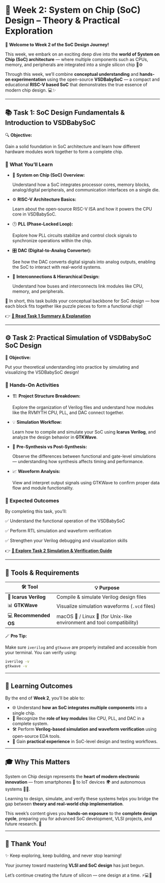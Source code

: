 # 🌟 Week 2: System on Chip (SoC) Design – Theory & Practical Exploration

🎉 **Welcome to Week 2 of the SoC Design Journey!**

This week, we embark on an exciting deep dive into the **world of System on Chip (SoC) architecture** — where multiple components such as CPUs, memory, and peripherals are integrated into a single silicon chip 🧠⚙️

Through this week, we’ll combine **conceptual understanding** and **hands-on experimentation** using the open-source **VSDBabySoC** — a compact and educational **RISC-V based SoC** that demonstrates the true essence of modern chip design. 💻✨

---

## 📚 Task 1: SoC Design Fundamentals & Introduction to VSDBabySoC

🔍 **Objective:**

Gain a solid foundation in SoC architecture and learn how different hardware modules work together to form a complete chip.

### 🧠 **What You’ll Learn**

- 🧩 **System on Chip (SoC) Overview:**
    
    Understand how a SoC integrates processor cores, memory blocks, analog/digital peripherals, and communication interfaces on a single die.
    
- ⚙️ **RISC-V Architecture Basics:**
    
    Learn about the open-source RISC-V ISA and how it powers the CPU core in VSDBabySoC.
    
- 🕒 **PLL (Phase-Locked Loop):**
    
    Explore how PLL circuits stabilize and control clock signals to synchronize operations within the chip.
    
- 🎛️ **DAC (Digital-to-Analog Converter):**
    
    See how the DAC converts digital signals into analog outputs, enabling the SoC to interact with real-world systems.
    
- 🔄 **Interconnections & Hierarchical Design:**
    
    Understand how buses and interconnects link modules like CPU, memory, and peripherals.
    

📘 In short, this task builds your conceptual backbone for SoC design — how each block fits together like puzzle pieces to form a functional chip!

👉 [**🧾 Read Task 1 Summary & Explanation**](https://github.com/harishj123/RISC-V_Soc_Tape_out_week_2/blob/main/Week_2/task_1.md)

---

## ⚙️ Task 2: Practical Simulation of VSDBabySoC SoC Design

🧪 **Objective:**

Put your theoretical understanding into practice by simulating and visualizing the VSDBabySoC design!

### 🧰 **Hands-On Activities**

- 🏗️ **Project Structure Breakdown:**
    
    Explore the organization of Verilog files and understand how modules like the RVMYTH CPU, PLL, and DAC connect together.
    
- 💡 **Simulation Workflow:**
    
    Learn how to compile and simulate your SoC using **Icarus Verilog**, and analyze the design behavior in **GTKWave**.
    
- 🧮 **Pre-Synthesis vs Post-Synthesis:**
    
    Observe the differences between functional and gate-level simulations — understanding how synthesis affects timing and performance.
    
- 📈 **Waveform Analysis:**
    
    View and interpret output signals using GTKWave to confirm proper data flow and module functionality.
    

### 🧱 **Expected Outcomes**

By completing this task, you’ll:

✅ Understand the functional operation of the VSDBabySoC

✅ Perform RTL simulation and waveform verification

✅ Strengthen your Verilog debugging and visualization skills

👉 [**🔬 Explore Task 2 Simulation & Verification Guide**](https://github.com/harishj123/RISC-V_Soc_Tape_out_week_2/blob/main/Week_2/task_2.md)

---

## 🧰 Tools & Requirements

| 🛠️ Tool | 💡 Purpose |
| --- | --- |
| 🧩 **Icarus Verilog** | Compile & simulate Verilog design files |
| 📊 **GTKWave** | Visualize simulation waveforms (`.vcd` files) |
| 💻 **Recommended OS** | macOS 🍎 / Linux 🐧 (for Unix-like environment and tool compatibility) |

🪄 **Pro Tip:**

Make sure `iverilog` and `gtkwave` are properly installed and accessible from your terminal. You can verify using:

```bash
iverilog -v
gtkwave -v

```

---

## 🧠 Learning Outcomes

By the end of **Week 2**, you’ll be able to:

- 🌐 Understand **how an SoC integrates multiple components** into a single chip.
- 🧩 Recognize the **role of key modules** like CPU, PLL, and DAC in a complete system.
- 🛠️ Perform **Verilog-based simulation and waveform verification** using open-source EDA tools.
- 🧠 Gain **practical experience** in SoC-level design and testing workflows.

---

## 🎓 Why This Matters

System on Chip design represents the **heart of modern electronic innovation** — from smartphones 📱 to IoT devices 🌍 and autonomous systems 🚗💡.

Learning to design, simulate, and verify these systems helps you bridge the gap between **theory and real-world chip implementation**.

This week’s content gives you **hands-on exposure** to the **complete design cycle**, preparing you for advanced SoC development, VLSI projects, and future research. 🧬

---

## 🙌 Thank You!

✨ Keep exploring, keep building, and never stop learning!

Your journey toward mastering **VLSI and SoC design** has just begun.

Let’s continue creating the future of silicon — one design at a time. ⚡💻💫
